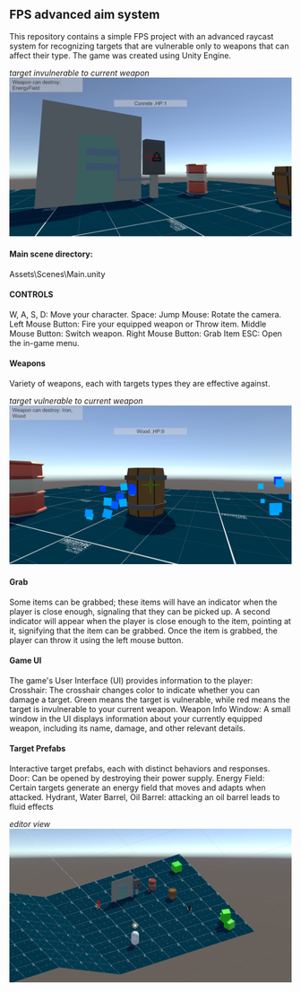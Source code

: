 ## FPS advanced aim system
This repository contains a simple FPS project with an advanced raycast system for recognizing targets that are vulnerable only to weapons that can affect their type.
The game was created using Unity Engine.

*target invulnerable to current weapon*
![alt text](https://github.com/PiotrCynowski/FPS_advanced_aiming/blob/master/GitPics/fps_1.png?raw=true)

#### Main scene directory:
Assets\Scenes\Main.unity

#### CONTROLS
W, A, S, D: Move your character.
Space: Jump
Mouse: Rotate the camera.
Left Mouse Button: Fire your equipped weapon or Throw item.
Middle Mouse Button: Switch weapon.
Right Mouse Button: Grab Item
ESC: Open the in-game menu.

#### Weapons
Variety of weapons, each with targets types they are effective against.

*target vulnerable to current weapon*
![alt text](https://github.com/PiotrCynowski/FPS_advanced_aiming/blob/master/GitPics/fps_2.png?raw=true)

#### Grab
Some items can be grabbed; these items will have an indicator when the player is close enough, signaling that they can be picked up. A second indicator will appear when the player is close enough to the item, pointing at it, signifying that the item can be grabbed. Once the item is grabbed, the player can throw it using the left mouse button.

#### Game UI
The game's User Interface (UI) provides information to the player: 
Crosshair: The crosshair changes color to indicate whether you can damage a target. Green means the target is vulnerable, while red means the target is invulnerable to your current weapon.
Weapon Info Window: A small window in the UI displays information about your currently equipped weapon, including its name, damage, and other relevant details.

#### Target Prefabs
Interactive target prefabs, each with distinct behaviors and responses. 
Door: Can be opened by destroying their power supply.
Energy Field: Certain targets generate an energy field that moves and adapts when attacked. 
Hydrant, Water Barrel, Oil Barrel: attacking an oil barrel leads to fluid effects

*editor view*
![alt text](https://github.com/PiotrCynowski/FPS_advanced_aiming/blob/master/GitPics/fps_3.png?raw=true)
